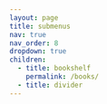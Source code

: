 ```yaml
---
layout: page
title: submenus
nav: true
nav_order: 8
dropdown: true
children:
  - title: bookshelf
    permalink: /books/
  - title: divider
---
```

